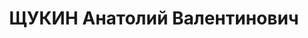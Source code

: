 ---
title: ЩУКИН Анатолий Валентинович
description: "Род. в 1902, г. Тула, член ВКП(б) с 1920 по 1936. Ст.инструктор политотдела\
  \ 48-й стр.див \n  Арестован 11.03.1937. Приговор: ВК ВС СССР, 09.05.1938 – ВМН.\
  \ Расстрелян 09.05.1938. \n  Реабилитирован Верховным судом СССР 06.08.1957"
---